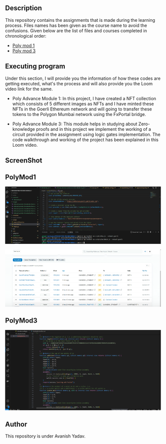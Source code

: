 
## Description
This repository contains the assignments that is made during the learning process. Files names has been given as the course name to avoid the confusions. Given below are the list of files and courses completed in chronological order:
* [Poly mod 1](https://github.com/Harshh18/Metacrafters_project/tree/main/Poly%20mod%201)
* [Poly mod 3](https://github.com/Harshh18/Metacrafters_project/tree/main/Poly%20mod%203)
## Executing program
Under this section, I will provide you the information of how these codes are getting executed, what's the process and will also provide you the Loom video link for the same.
* Poly Advance Module 1: In this project, I have created a NFT collection which consists of 5 different images as NFTs and I have minted these NFTs in the Goerli Ethereum network and will going to transfer these tokens to the Polygon Mumbai network using the FxPortal bridge.

* Poly Advance Module 3: This module helps in studying about Zero-knowledge proofs and in this project we implement the working of a circuit provided in the assignment using logic gates implementation. The code walkthrough and working of the project has been explained in this Loom video. 

## ScreenShot
## PolyMod1
![Screenshot](Screenshot1.png)

![Screenshot](Screenshot3.png)

## PolyMod3

![Screenshot](Screenshot2.png)


## Author
This repository is under Avanish Yadav.
